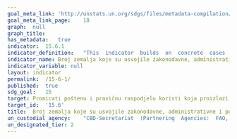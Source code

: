 ```yaml
---	
goal_meta_link:	'http://unstats.un.org/sdgs/files/metadata-compilation/Metadata-Goal-15.pdf'
goal_meta_link_page:	18
graph:	null
graph_title:	
has_metadata:	true
indicator:	15.6.1
indicator_definition:	"This  indicator  builds  on  concrete  cases  in  which  agreement  has  been  reached  on  the  transfer  of  genetic  resources  between  the  resource  provider  and  the  resource  recipient,  including  on  how  benefits  arising  from  the  use  of  the  genetic  resources  will  be  shared.  Parties  to  the  Nagoya  Protocol  on  Access  to  Genetic  Resources  and  the  Fair  and  Equitable  Sharing  of  Benefits  Arising  from  their  Utilization  to  the  Convention  on  Biological  Diversity  (Nagoya  Protocol)  that  subject  access  to  genetic  resources  to  prior  informed  consent  are  obliged  under  Article  6  (3)e  of  the  Nagoya  Protocol  to  issue  a  permit  or  its  equivalent  as  evidence  of  the  decision  to  grant  prior  informed  consent  and  of  the  establishment  of  mutually  agreed  terms.  The  ABS  Clearinghouse  will  make  permits  available  online:  https://absch.cbd.int/.  The  Standard  Material  Transfer  Agreement  (SMTA)  is  a  mandatory  contract  that  Parties  to  the  International  Treaty  on  Plant  Genetic  Resources  for  Food  and  Agriculture  (International  Treaty)  have  agreed  to  use  whenever  plant  genetic  resources  falling  under  the  Treatys  Access  and  Benefit-sharing  mechanism  are  made  available.  The  SMTA  defines  the  conditions  of  use  of  the  plant  genetic  resources  as  well  as  the  benefitsharing  conditions.  According  to  the  SMTA  providers  shall  inform  the  Governing  Body  about  the  Standard  Material  Transfer  Agreements  entered  into.  In  addition,  recipients  who  transfer  resources  received  under  a  SMTA  to  third  parties  shall  do  so  under  the  terms  and  conditions  of  the  SMTA  and  shall  notify  the  Governing  Body.  SMTAs  are  stored  in  the  Data  Store  of  the  International  Treaty.  As  of  21  August  2015,  the  Data  Store  has  recorded  34,898  SMTAs  from  providers  located  in  30  countries,  distributing  material  to  recipients  based  in  172  countries.  (https://mls.planttreaty.org/itt/index.php?r=stats/pubStats).  It  should  be  noted  that  the  number  of  permits  or  their  equivalents  and  the  number  of  SMTAs  does  not  necessarily  equal  the  number  of  samples/  accessions  made  available.  Many  permits/  SMTAs  cover  a  large  number  of  samples/  accessions."
indicator_name:	Broj zemalja koje su usvojile zakonodavne, administrativne i političke okvire kako bi osigurale pravednu raspodjelu naknada
indicator_variable:	null
layout:	indicator
permalink:	/15-6-1/
published:	true  
sdg_goal:	15
target:	Promicati poštenu i pravičnu raspodjelu koristi koja proizlazi iz korištenja genetskih resursa i promovirati odgovarajući pristup takvim resursima, kako je usuglašeno na međunarodnoj razini
target_id:	'15.6'
title:	Broj zemalja koje su usvojile zakonodavne, administrativne i političke okvire kako bi osigurale pravednu raspodjelu naknada
un_custodial_agency:	"CBD-Secretariat  (Partnering  Agencies:  FAO,  UNEP)"
un_designated_tier:	2
---	
```

